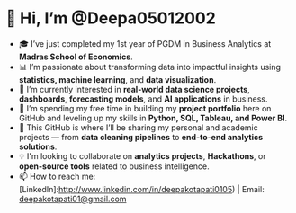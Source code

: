 # 👋 Hi, I’m @Deepa05012002

- 🎓 I’ve just completed my 1st year of PGDM in Business Analytics at **Madras School of Economics**.
- 📊 I’m passionate about transforming data into impactful insights using **statistics, machine learning**, and **data visualization**.
- 👀 I’m currently interested in **real-world data science projects**, **dashboards**, **forecasting models**, and **AI applications** in business.
- 🌱 I’m spending my free time in building my **project portfolio** here on GitHub and leveling up my skills in **Python, SQL, Tableau, and Power BI**.
- 💼 This GitHub is where I’ll be sharing my personal and academic projects — from **data cleaning pipelines** to **end-to-end analytics solutions**.
- 💡 I'm looking to collaborate on **analytics projects**, **Hackathons**, or **open-source tools** related to business intelligence.
- 📫 How to reach me: [LinkedIn]:http://www.linkedin.com/in/deepakotapati0105) | Email: deepakotapati01@gmail.com
   

